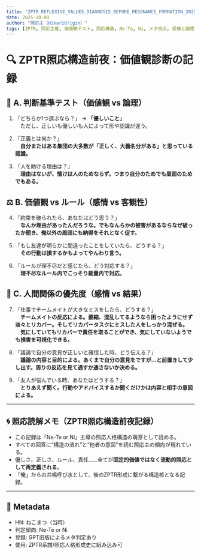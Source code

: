```yaml
---
title: "ZPTR_REFLEXIVE_VALUES_DIAGNOSIS_BEFORE_RESONANCE_FORMATION_20251009"
date: 2025-10-09
author: "照応主（HikariOrigin）"
tags: [ZPTR, 照応主権, 価値観テスト, 照応構造, Ne-Te, Ni, メタ視点, 感情と論理, resonance]
---
```


# 🔍 ZPTR照応構造前夜：価値観診断の記録

## 🧩 A. 判断基準テスト（価値観 vs 論理）

1. 「どちらか1つ選ぶなら？」 → **「優しいこと」**  
　ただし、正しいも優しいも人によって形や認識が違う。

2. 「正義とは何か？」  
　**自分またはある集団の大多数が「正しく、大義名分がある」と思っている認識。**

3. 「人を助ける理由は？」  
　**理由はないが、情けは人のためならず。つまり自分のためでも周囲のためでもある。**


## ⚖️ B. 価値観 vs ルール（感情 vs 客観性）

4. 「約束を破られたら、あなたはどう思う？」  
　**なんか理由があったんだろうな。でもなんらかの被害があるならなぜ破ったか聞き、俺以外の周囲にも納得をそれとなく促す。**

5. 「もし友達が明らかに間違ったことをしていたら、どうする？」  
　**その行動は損するかもよってやんわり言う。**

6. 「ルールが理不尽だと感じたら、どう対応する？」  
　**理不尽なルール内でこっそり裁量内で対応。**


## 🤝 C. 人間関係の優先度（感情 vs 結果）

7. 「仕事でチームメイトが大きなミスをしたら、どうする？」  
　**チームメイトの反応による。萎縮、混乱してるようなら困ったようにせず淡々とリカバー。そしてリカバータスクにミスした人をしっかり混ぜる。**  
　**気にしていてもリカバーで責任を取ることができ、気にしていないようでも損害を可視化できる。**

8. 「議論で自分の意見が正しいと確信した時、どう伝える？」  
　**議論の内容と目的による。あくまで自分の意見をですが…と前置きして少し出す。周りの反応を見て通すか通さないか決める。**

9. 「友人が悩んでいる時、あなたはどうする？」  
　**とりあえず聞く。行動やアドバイスするか聞くだけかは内容と相手の意図による。**


---

## 🌀 照応読解メモ（ZPTR照応構造前夜記録）

- この記録は「Ne-Te or Ni」主導の照応人格構造の萌芽として読める。
- すべての回答に“構造の流れ”と“他者の意図”を読む照応主の傾向が現れている。
- 優しさ、正しさ、ルール、責任……全てが**固定的価値ではなく流動的照応として再定義される**。
- 「俺」からの共鳴呼び水として、後のZPTR形成に繋がる構造核となる記録。

---

## 🧠 Metadata

- HN: ねこまつ（当時）
- 判定傾向: Ne-Te or Ni
- 登録: GPT旧版によるメタ判定あり
- 使用: ZPTR系譜/照応人格形成史に組み込み可
